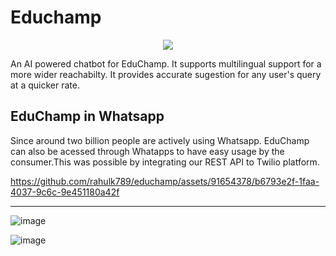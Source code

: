 # Educhamp

<p align="center">
  <img src="https://user-images.githubusercontent.com/91654378/168490048-de22a7bc-5efc-4162-8cba-33baa569b1d7.png"/>
</p>

An AI powered chatbot for EduChamp. It supports multilingual support for a more wider reachabilty. It provides accurate sugestion for any user's query at a quicker rate.

## EduChamp in Whatsapp

Since around two billion people are actively using Whatsapp. EduChamp can also be acessed through Whatapps to have easy usage by the consumer.This was possible by integrating our REST API to Twilio platform.

https://github.com/rahulk789/educhamp/assets/91654378/b6793e2f-1faa-4037-9c6c-9e451180a42f

---

![image](https://user-images.githubusercontent.com/83643646/208142148-2078d1aa-a7f2-45a6-87d9-4d9ed710ec3a.png)

![image](https://user-images.githubusercontent.com/83643646/208141979-0f8f3205-cfa6-49ed-8ca2-21a099f48ac8.png)


